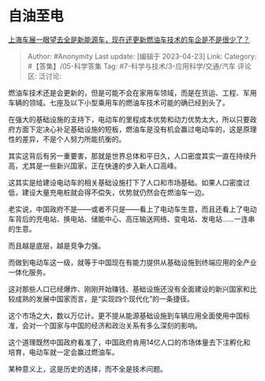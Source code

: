 # 自油至电
[上海车展一眼望去全是新能源车，现在还更新燃油车技术的车企是不是很少了？](https://www.zhihu.com/question/596337423/answer/2996243380)

> Author: #Anonymity
> Last update: [编辑于 2023-04-23]
> Link:
> Category: #【答集】/05-科学答集
> Tag: #7-科学与技术/3-应用科学/交通/汽车 
> 评论区:
> 泛讨论:

燃油车技术还是会更新的，但是可能不会在家用车领域，而是在货运、工程、军用车辆的领域。七座及以下小型乘用车的燃油车技术可能的确已经到头了。

在强大的基础设施的支持下，电动车的里程成本优势和动力优势太大，所以只要政府方面下定决心补足基础设施的短板，燃油车是没有机会赢过电动车的，这是原理性的差异，不是个人努力所能抗衡的。

其实这背后有另一重要害，那就是世界总体和平日久，人口密度其实一直在持续升高，尤其是一些新兴国家，正在快速的步入新人口高峰。

这其实是给建设电动车的相关基础设施打下了人口和市场基础。如果人口密度过低，建设大量充电桩就会得不偿失，优势就仍然会在燃油车一边。

老实说，中国政府不是——或者不只是——看上了电动车生意，而且还看上了电动车背后的充电站、换电站、储能中心、高压输送网络、变电站、发电站……一连串的生意。

而且越是底层，越是竞争力强。

而做到电动车这一级，就等于中国现在有能力提供从基础设施到终端应用的全产业一体化服务。

这对那些人口已经爆炸、刚刚开始赚钱、基础设施还没有全面建设的新兴国家和比较成熟的发展中国家而言，是“实现四个现代化”的一条捷径。

这个市场之大，数以万亿计。更不提从能源基础设施到车辆应用全面使用中国标准，会对一个国家与中国的经济和政治关系有多么深刻的影响。

这个道理既然中国政府看准了，中国政府肯用14亿人口的市场体量去下注孵化和培育，电动车就一定会赢过燃油车。

某种意义上，这是历史的选择，而不全是技术问题。
